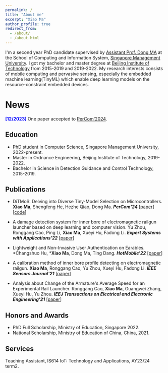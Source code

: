 ```yaml
---
permalink: /
title: "About me"
excerpt: "Xiao Ma"
author_profile: true
redirect_from: 
  - /about/
  - /about.html
---
```

I'm a second year PhD candidate supervised by [Assistant Prof. Dong MA](https://www.dongma.info/) at the School of Computing and Information System, [Singapore Management University](https://www.smu.edu.sg/). I got my bachelor and master degree at [Beijing Institute of Technology](https://www.bit.edu.cn/) from 2015-2019 and 2019-2022. My research interests consists of mobile computing and pervasive sensing, especially the embedded machine learning(TinyML) which enable deep learning models on the resource-constraint embedded devices. 


News
======
**<font color=Blue>[12/2023]</font>** One paper accepted to [PerCom'2024](https://www.percom.org/call-for-papers/).


Education
------
- PhD student in Computer Science, Singapore Management University, 2022-present.
- Master in Ordnance Engineering, Beijing Institute of Technology, 2019-2022.
- Bachelor in Science in Detection Guidance and Control Technology, 2015-2019.


Publications
------
- DiTMoS: Delving into Diverse Tiny-Model Selection on Microcontrollers.
  **Xiao Ma**, Shengfeng He, Hezhe Qiao, Dong Ma.
  _**PerCom'24**_
  [[paper]()][[code](https://github.com/TheMaXiao/DiTMoS)]

- A damage detection system for inner bore of electromagnetic railgun launcher based on deep learning and computer vision.
  Yu Zhou, Ronggang Cao, Ping Li, **Xiao Ma**, Xueyi Hu, Fadong Li.
  _**Expert Systems with Applications'22**_
  [[paper](https://www.sciencedirect.com/science/article/abs/pii/S0957417422007059)]

- Lightweight and Non-Invasive User Authentication on Earables.
  *Changshuo Hu, ***Xiao Ma**, Dong Ma, Ting Dang.
  _**HotMobile'22**_
  [[paper](https://dl.acm.org/doi/abs/10.1145/3572864.3580332)]

- A calibration method of inner bore profile detecting on electromagnetic railgun.
  **Xiao Ma**, Ronggang Cao, Yu Zhou, Xueyi Hu, Fadong Li.
  _**IEEE Sensors Journal'21**_
  [[paper](https://ieeexplore.ieee.org/abstract/document/9481084)]  

- Analysis about Change of the Armature's Average Speed for an Experimental Rail Launcher.
  Ronggang Cao, **Xiao Ma**, Guangwei Zhang, Xueyi Hu, Yu Zhou.
  _**IEEJ Transactions on Electrical and Electronic Engineering'21**_
  [[paper](https://onlinelibrary.wiley.com/doi/abs/10.1002/tee.23401)]

Honors and Awards
------
- PhD Full Scholarship, Ministry of Education, Singapore 2022.
- National Scholarship, Ministry of Education of China, China, 2021.

Services
------
Teaching Assistant, IS614 IoT: Technology and Applications, AY23/24 term2.


